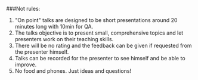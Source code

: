 ###Not rules:

1. "On point" talks are designed to be short presentations around 20 minutes long with 10min for QA.
2. The talks objective is to present small, comprehensive topics and let presenters work on their teaching skills.
3. There will be no rating and the feedback can be given if requested from the presenter himself.
4. Talks can be recorded for the presenter to see himself and be able to improve.
5. No food and phones. Just ideas and questions!